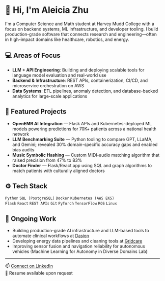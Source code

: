 # 👋 Hi, I'm Aleicia Zhu

I'm a Computer Science and Math student at Harvey Mudd College with a focus on backend systems, ML infrastructure, and developer tooling. I build production-grade software that connects research and engineering—often in high-impact domains like healthcare, robotics, and energy.

## 💻 Areas of Focus

- **LLM + API Engineering**: Building and deploying scalable tools for language model evaluation and real-world use
- **Backend & Infrastructure**: REST APIs, containerization, CI/CD, and microservice orchestration on AWS
- **Data Systems**: ETL pipelines, anomaly detection, and database-backed analytics for large-scale applications

## 📌 Featured Projects

- **OpenEMR AI Integration** — Flask APIs and Kubernetes-deployed ML models powering predictions for 70K+ patients across a national health network  
- **LLM Benchmarking Suite** — Python tooling to compare GPT, LLaMA, and Gemini; revealed 30% domain-specific accuracy gaps and enabled bias audits  
- **Music Symbolic Hashing** — Custom MIDI-audio matching algorithm that raised precision from 47% to 83%  
- **Doctor Finder** — Flask/React app using SQL and graph algorithms to match patients with culturally aligned doctors  

## ⚙️ Tech Stack

`Python` `SQL (PostgreSQL)` `Docker` `Kubernetes (AWS EKS)`  
`Flask` `React` `REST APIs` `Git` `PyTorch` `TensorFlow` `ROS` `Linux`  

## 🚧 Ongoing Work

- Building production-grade AI infrastructure and LLM-based tools to automate clinical workflows at [Dasion](https://data-to-decision.com/)
- Developing energy data pipelines and cleaning tools at [Gridcare](https://www.gridcare.io/)
- Improving sensor fusion and navigation reliability for autonomous vehicles (Machine Learning for Autonomy in Diverse Domains Lab)

---

📫 [Connect on LinkedIn](https://www.linkedin.com/in/aleicia-zhu)  
📝 Resume available upon request
